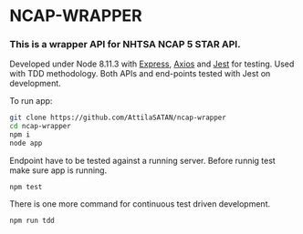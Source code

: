 # NCAP-WRAPPER

### This is a wrapper API for NHTSA NCAP 5 STAR API.

Developed under Node 8.11.3 with [Express](https://expressjs.com/), [Axios](https://github.com/axios/axios) and [Jest](https://facebook.github.io/jest/) for testing.
Used with TDD methodology. Both APIs and end-points tested with Jest on development.

To run app:

```bash
git clone https://github.com/AttilaSATAN/ncap-wrapper
cd ncap-wrapper
npm i
node app
```

Endpoint have to be tested against a running server. Before runnig test make sure app is running.
```
npm test
```

There is one more command for continuous test driven development.
```
npm run tdd
```